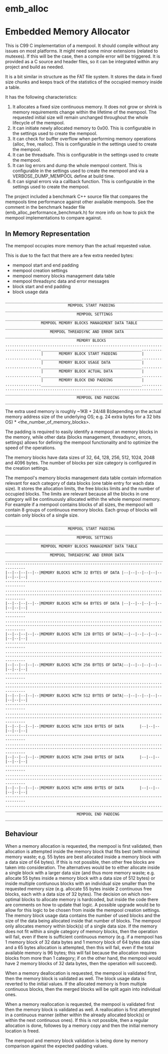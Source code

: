 # emb_alloc
Embedded Memory Allocator
=========================
This is C99 C implementation of a mempool. It should compile without any issues on most platforms.
It might need some minor extensions (related to mutexes). If this will be the case, then a compile
error will be triggered. It is provided as a C source and header files, so it can be integrated 
within any project and build as needed.

It is a bit similar in structure as the FAT file system. It stores the data in fixed size chunks 
and keeps track of the statistics of the occupied memory inside a table.

It has the following characteristics:
1. It allocates a fixed size continuous memory. It does not grow or shrink is memory requirements 
change within the lifetime of the mempool. The requested initial size will remain unchanged 
throughout the whole lifecycle of the mempool.
2. It can initiate newly allocated memory to 0x00. This is configurable in the settings used
to create the mempool.
3. It can check for buffer overflow when performing memory operations (alloc, free, realloc).
This is configurable in the settings used to create the mempool.
4. It can be threadsafe. This is configurable in the settings used to create the mempool.
5. It can log errors and dump the whole mempool content. This is configurable in the settings 
used to create the mempool and via a VERBOSE_DUMP_MEMPOOL define at build time.
6. It can signal errors via a callback function. This is configurable in the settings used to 
create the mempool.

The project included a benchmark C++ source file that compares the mempools time performance 
against other available mempools. See the comment in the benchmark header file 
(emb_alloc_performance_benchmark.h) for more info on how to pick the mempool implementations to 
compare against.

In Memory Representation
------------------------
The mempool occupies more memory than the actual requested value. 

This is due to the fact that there are a few extra needed bytes:
- mempool start and end padding
- mempool creation settings
- mempool memory blocks management data table
- mempool threadsync data and error messages
- block start and end padding
- block usage data

```
_______________________________________________________________________________
                            MEMPOOL START PADDING
_______________________________________________________________________________
                                MEMPOOL SETTINGS
_______________________________________________________________________________
                MEMPOOL MEMORY BLOCKS MANAGEMENT DATA TABLE
_______________________________________________________________________________
                    MEMPOOL THREADSYNC AND ERROR DATA
_______________________________________________________________________________
                                MEMORY BLOCKS               
...............................................................................
................_____________________________________________..................
                |       MEMORY BLOCK START PADDING           |
................_____________________________________________..................
                |       MEMORY BLOCK USAGE DATA              |
................_____________________________________________..................
                |       MEMORY BLOCK ACTUAL DATA             |
................_____________________________________________..................
                |       MEMORY BLOCK END PADDING             |
................_____________________________________________..................
...............................................................................
_______________________________________________________________________________
                                MEMPOOL END PADDING
_______________________________________________________________________________
```

The extra used memory is roughly ~1KB + 24/48 B(depending on the actual memory address size of 
the underlying OS; e.g. 24 extra bytes for a 32 bits OS) * <the_number_of_memory_blocks>.

The padding is required to easily identify a mempool an memory blocks in the memory, while other 
data (blocks management, threadsync, errors, settings) allows for defining the mempool functionality
and to optimize the speed of the operations.

The memory blocks have data sizes of 32, 64, 128, 256, 512, 1024, 2048 and 4096 bytes. The number of 
blocks per size category is configured in the creation settings.

The mempool's memory blocks management data table contain information relevant for each category of 
data blocks (one table entry for wach data size). It stores the allocation limits, the free blocks 
limits and the number of occupied blocks. The limits are relevant because all the blocks in one 
category will be continuously allocated within the whole mempool memory. For example if a mempool 
contains blocks of all sizes, the mempool will contain 8 groups of continuous memory blocks. Each 
group of blocks will contain only blocks of a single size.

```
_______________________________________________________________________________
                            MEMPOOL START PADDING
_______________________________________________________________________________
                                MEMPOOL SETTINGS
_______________________________________________________________________________
                MEMPOOL MEMORY BLOCKS MANAGEMENT DATA TABLE
_______________________________________________________________________________
                    MEMPOOL THREADSYNC AND ERROR DATA
_______________________________________________________________________________
-------------------------------------------------------------------------------
|--|--|--|--|--|MEMORY BLOCKS WITH 32 BYTES OF DATA |--|--|--|--|--|--|--|--|--|
-------------------------------------------------------------------------------
...............................................................................
-------------------------------------------------------------------------------
|--|--|--|--|--|MEMORY BLOCKS WITH 64 BYTES OF DATA |--|--|--|--|--|--|--|--|--|
-------------------------------------------------------------------------------
...............................................................................
-------------------------------------------------------------------------------
|--|--|--|--|--|MEMORY BLOCKS WITH 128 BYTES OF DATA|--|--|--|--|--|--|--|--|--|
-------------------------------------------------------------------------------
...............................................................................
-------------------------------------------------------------------------------
|--|--|--|--|--|MEMORY BLOCKS WITH 256 BYTES OF DATA|--|--|--|--|--|--|--|--|--|
-------------------------------------------------------------------------------
...............................................................................
-------------------------------------------------------------------------------
|--|--|--|--|--|MEMORY BLOCKS WITH 512 BYTES OF DATA|--|--|--|--|--|--|--|--|--|
-------------------------------------------------------------------------------
...............................................................................
-------------------------------------------------------------------------------
|--|--|--|--|--|MEMORY BLOCKS WITH 1024 BYTES OF DATA       |--|--|--|--|--|--|
-------------------------------------------------------------------------------
...............................................................................
-------------------------------------------------------------------------------
|--|--|--|--|--|MEMORY BLOCKS WITH 2048 BYTES OF DATA       |--|--|--|--|--|--|
-------------------------------------------------------------------------------
...............................................................................
-------------------------------------------------------------------------------
|--|--|--|--|--|MEMORY BLOCKS WITH 4096 BYTES OF DATA       |--|--|--|--|--|--|
-------------------------------------------------------------------------------
...............................................................................
_______________________________________________________________________________
                                MEMPOOL END PADDING
_______________________________________________________________________________
```

Behaviour
---------
When a memory allocation is requested, the mempool is first validated, then allocation is attempted 
inside the memory block that fits best (with minimal memory waste; e.g. 55 bytes are best allocated 
inside a memory block with a data size of 64 bytes). If this is not possible, then other free blocks 
are taken into consideration. The alternatives would be to either allocate inside a single block 
with a larger data size (and thus more memory waste; e.g. allocate 55 bytes inside a memory block 
with a data size of 512 bytes) or inside multiple contiunous blocks with an individual size smaller 
than the requested memory size (e.g. allocate 55 bytes inside 2 continuous free blocks, each with a 
data size of 32 bytes). The decision on which non-optimal blocks to allocate memory is hardcoded, 
but inside the code there are comments on how to update that logic. A possible upgrade would be to 
allow for this logic to be chosen from inside the mempool creation settings. The memory block usage
data contains the number of used blocks and the size of the data being allocated inside that number 
of blocks. The mempool only allocates memory within block(s) of a single data size. If the memory 
does not fit within a single category of memory blocks, then the operation will fail, even if there
is sufficient continuous memory (e.g. if a mempool has 1 memory block of 32 data bytes and 1 memory 
block of 64 bytes data size and a 65 bytes allocation is attempted, then this will fail, even if the
total available memory is 96 bytes; this will fail because the allocation requires blocks from more 
than 1 category; if on the other hand, the mempool would have 2 memory blocks of 32 data bytes, then 
the operation will succeed).

When a memory deallocation is requested, the mempool is validated first, then the memory block is 
validated as well. The block usage data is reverted to the initial values. If the allocated memory
is from multiple continuous blocks, then the merged blocks will be split again into individual ones.

When a memory reallocation is requested, the mempool is validated first then the memory block is 
validated as well. A reallocation is first attempted in a continuous manner (either within the 
already allocated block(s) or within the next continuous ones). If this is not possible, then a
regular allocation is done, followes by a memory copy and then the initial memory location is freed.

The mempool and memory block validation is being done by memory comparison against the expected 
padding values.

